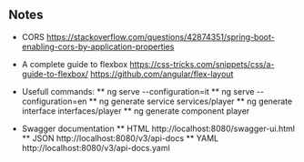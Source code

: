 ## Notes

* CORS
https://stackoverflow.com/questions/42874351/spring-boot-enabling-cors-by-application-properties

* A complete guide to flexbox
https://css-tricks.com/snippets/css/a-guide-to-flexbox/
https://github.com/angular/flex-layout

* Usefull commands:
** ng serve --configuration=it
** ng serve --configuration=en
** ng generate service services/player
** ng generate interface interfaces/player
** ng generate component player

* Swagger documentation
** HTML
http://localhost:8080/swagger-ui.html
** JSON
http://localhost:8080/v3/api-docs
** YAML
http://localhost:8080/v3/api-docs.yaml